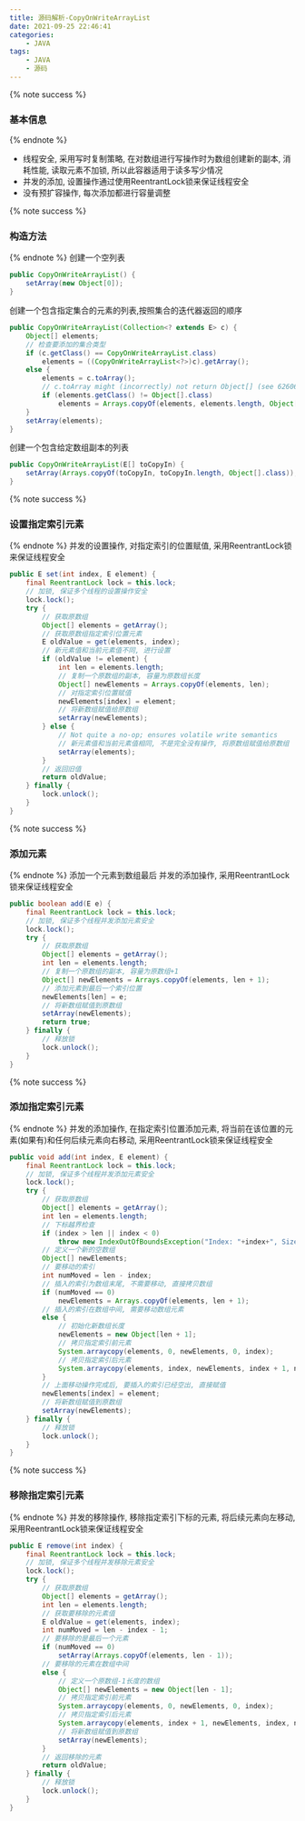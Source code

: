 ```yaml
---
title: 源码解析-CopyOnWriteArrayList
date: 2021-09-25 22:46:41
categories:
    - JAVA
tags:
    - JAVA
    - 源码
---
```


{% note success %}
### 基本信息
{% endnote %}
- 线程安全, 采用写时复制策略, 在对数组进行写操作时为数组创建新的副本, 消耗性能, 读取元素不加锁, 所以此容器适用于读多写少情况
- 并发的添加, 设置操作通过使用ReentrantLock锁来保证线程安全
- 没有预扩容操作, 每次添加都进行容量调整

{% note success %}
### 构造方法
{% endnote %}
创建一个空列表
```java
public CopyOnWriteArrayList() {
    setArray(new Object[0]);
}
```
创建一个包含指定集合的元素的列表,按照集合的迭代器返回的顺序
```java
public CopyOnWriteArrayList(Collection<? extends E> c) {
    Object[] elements;
    // 检查要添加的集合类型
    if (c.getClass() == CopyOnWriteArrayList.class)
        elements = ((CopyOnWriteArrayList<?>)c).getArray();
    else {
        elements = c.toArray();
        // c.toArray might (incorrectly) not return Object[] (see 6260652)
        if (elements.getClass() != Object[].class)
            elements = Arrays.copyOf(elements, elements.length, Object[].class);
    }
    setArray(elements);
}
```
创建一个包含给定数组副本的列表
```java
public CopyOnWriteArrayList(E[] toCopyIn) {
    setArray(Arrays.copyOf(toCopyIn, toCopyIn.length, Object[].class));
}
```

{% note success %}
### 设置指定索引元素
{% endnote %}
并发的设置操作, 对指定索引的位置赋值, 采用ReentrantLock锁来保证线程安全
```java
public E set(int index, E element) {
    final ReentrantLock lock = this.lock;
    // 加锁, 保证多个线程的设置操作安全
    lock.lock();
    try {
        // 获取原数组
        Object[] elements = getArray();
        // 获取原数组指定索引位置元素
        E oldValue = get(elements, index);
        // 新元素值和当前元素值不同, 进行设置
        if (oldValue != element) {
            int len = elements.length;
            // 复制一个原数组的副本, 容量为原数组长度
            Object[] newElements = Arrays.copyOf(elements, len);
            // 对指定索引位置赋值
            newElements[index] = element;
            // 将新数组赋值给原数组
            setArray(newElements);
        } else {
            // Not quite a no-op; ensures volatile write semantics
            // 新元素值和当前元素值相同, 不是完全没有操作, 将原数组赋值给原数组
            setArray(elements);
        }
        // 返回旧值
        return oldValue;
    } finally {
        lock.unlock();
    }
}
```

{% note success %}
### 添加元素
{% endnote %}
添加一个元素到数组最后
并发的添加操作, 采用ReentrantLock锁来保证线程安全
```java
public boolean add(E e) {
    final ReentrantLock lock = this.lock;
    // 加锁, 保证多个线程并发添加元素安全
    lock.lock();
    try {
        // 获取原数组
        Object[] elements = getArray();
        int len = elements.length;
        // 复制一个原数组的副本, 容量为原数组+1
        Object[] newElements = Arrays.copyOf(elements, len + 1);
        // 添加元素到最后一个索引位置
        newElements[len] = e;
        // 将新数组赋值到原数组
        setArray(newElements);
        return true;
    } finally {
        // 释放锁
        lock.unlock();
    }
}
```

{% note success %}
### 添加指定索引元素
{% endnote %}
并发的添加操作, 在指定索引位置添加元素, 将当前在该位置的元素(如果有)和任何后续元素向右移动, 采用ReentrantLock锁来保证线程安全
```java
public void add(int index, E element) {
    final ReentrantLock lock = this.lock;
    // 加锁, 保证多个线程并发添加元素安全
    lock.lock();
    try {
        // 获取原数组
        Object[] elements = getArray();
        int len = elements.length;
        // 下标越界检查
        if (index > len || index < 0)
            throw new IndexOutOfBoundsException("Index: "+index+", Size: "+len);
        // 定义一个新的空数组
        Object[] newElements;
        // 要移动的索引
        int numMoved = len - index;
        // 插入的索引为数组末尾, 不需要移动, 直接拷贝数组
        if (numMoved == 0)
            newElements = Arrays.copyOf(elements, len + 1);
        // 插入的索引在数组中间, 需要移动数组元素
        else {
            // 初始化新数组长度
            newElements = new Object[len + 1];
            // 拷贝指定索引前元素
            System.arraycopy(elements, 0, newElements, 0, index);
            // 拷贝指定索引后元素
            System.arraycopy(elements, index, newElements, index + 1, numMoved);
        }
        // 上面移动操作完成后, 要插入的索引已经空出, 直接赋值
        newElements[index] = element;
        // 将新数组赋值到原数组
        setArray(newElements);
    } finally {
        // 释放锁
        lock.unlock();
    }
}
```

{% note success %}
### 移除指定索引元素
{% endnote %}
并发的移除操作, 移除指定索引下标的元素, 将后续元素向左移动, 采用ReentrantLock锁来保证线程安全
```java
public E remove(int index) {
    final ReentrantLock lock = this.lock;
    // 加锁, 保证多个线程并发移除元素安全
    lock.lock();
    try {
        // 获取原数组
        Object[] elements = getArray();
        int len = elements.length;
        // 获取要移除的元素值
        E oldValue = get(elements, index);
        int numMoved = len - index - 1;
        // 要移除的是最后一个元素
        if (numMoved == 0)
            setArray(Arrays.copyOf(elements, len - 1));
        // 要移除的元素在数组中间
        else {
            // 定义一个原数组-1长度的数组
            Object[] newElements = new Object[len - 1];
            // 拷贝指定索引前元素
            System.arraycopy(elements, 0, newElements, 0, index);
            // 拷贝指定索引后元素
            System.arraycopy(elements, index + 1, newElements, index, numMoved);
            // 将新数组赋值到原数组
            setArray(newElements);
        }
        // 返回移除的元素
        return oldValue;
    } finally {
        // 释放锁
        lock.unlock();
    }
}
```

